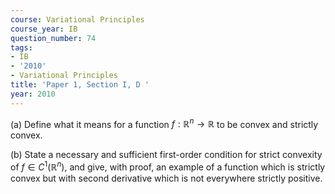 ```yaml
---
course: Variational Principles
course_year: IB
question_number: 74
tags:
- IB
- '2010'
- Variational Principles
title: 'Paper 1, Section I, D '
year: 2010
---
```




(a) Define what it means for a function $f: \mathbb{R}^{n} \rightarrow \mathbb{R}$ to be convex and strictly convex.

(b) State a necessary and sufficient first-order condition for strict convexity of $f \in C^{1}\left(\mathbb{R}^{n}\right)$, and give, with proof, an example of a function which is strictly convex but with second derivative which is not everywhere strictly positive.